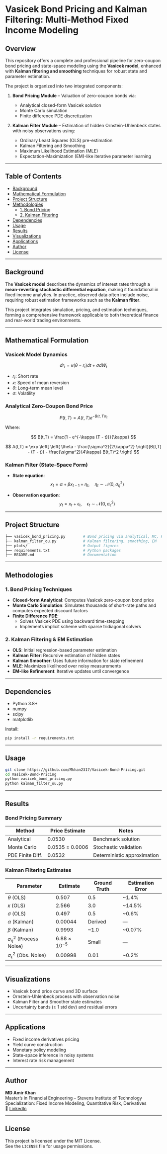 # Vasicek Bond Pricing and Kalman Filtering: Multi-Method Fixed Income Modeling

## Overview

This repository offers a complete and professional pipeline for zero-coupon bond pricing and state-space modeling using the **Vasicek model**, enhanced with **Kalman filtering and smoothing** techniques for robust state and parameter estimation.

The project is organized into two integrated components:

1. **Bond Pricing Module** – Valuation of zero-coupon bonds via:
   - Analytical closed-form Vasicek solution
   - Monte Carlo simulation
   - Finite difference PDE discretization

2. **Kalman Filter Module** – Estimation of hidden Ornstein-Uhlenbeck states with noisy observations using:
   - Ordinary Least Squares (OLS) pre-estimation
   - Kalman Filtering and Smoothing
   - Maximum Likelihood Estimation (MLE)
   - Expectation-Maximization (EM)-like iterative parameter learning

---

## Table of Contents

- [Background](#background)
- [Mathematical Formulation](#mathematical-formulation)
- [Project Structure](#project-structure)
- [Methodologies](#methodologies)
  - [1. Bond Pricing](#1-bond-pricing)
  - [2. Kalman Filtering](#2-kalman-filtering)
- [Dependencies](#dependencies)
- [Usage](#usage)
- [Results](#results)
- [Visualizations](#visualizations)
- [Applications](#applications)
- [Author](#author)
- [License](#license)

---

## Background

The **Vasicek model** describes the dynamics of interest rates through a **mean-reverting stochastic differential equation**, making it foundational in fixed income analytics. In practice, observed data often include noise, requiring robust estimation frameworks such as the **Kalman filter**.

This project integrates simulation, pricing, and estimation techniques, forming a comprehensive framework applicable to both theoretical finance and real-world trading environments.

---

## Mathematical Formulation

### Vasicek Model Dynamics

$$ dr_t = \kappa(\theta - r_t)dt + \sigma dW_t $$

- $r_t$: Short rate
- $\kappa$: Speed of mean reversion
- $\theta$: Long-term mean level
- $\sigma$: Volatility

### Analytical Zero-Coupon Bond Price

$$ P(t, T) = A(t, T) e^{-B(t, T) r_t} $$

Where:

$$ B(t,T) = \frac{1 - e^{-\kappa (T - t)}}{\kappa} $$

$$ A(t,T) = \exp \left[ \left( \theta - \frac{\sigma^2}{2\kappa^2} \right)(B(t,T) - (T - t)) - \frac{\sigma^2}{4\kappa} B(t,T)^2 \right] $$

### Kalman Filter (State-Space Form)

- **State equation**:
  $$ x_t = \alpha + \beta x_{t-1} + \eta_t, \quad \eta_t \sim \mathcal{N}(0, \sigma_\eta^2) $$

- **Observation equation**:
  $$ y_t = x_t + \epsilon_t, \quad \epsilon_t \sim \mathcal{N}(0, \sigma_\epsilon^2) $$

---

## Project Structure

```bash
├── vasicek_bond_pricing.py        # Bond pricing via analytical, MC, PDE
├── kalman_filter_ou.py            # Kalman filtering, smoothing, EM
├── plots/                         # Output figures
├── requirements.txt               # Python packages
├── README.md                      # Documentation
```

---

## Methodologies

### 1. Bond Pricing Techniques

- **Closed-form Analytical**: Computes Vasicek zero-coupon bond price
- **Monte Carlo Simulation**: Simulates thousands of short-rate paths and computes expected discount factors
- **Finite Difference PDE**:
  - Solves Vasicek PDE using backward time-stepping
  - Implements implicit scheme with sparse tridiagonal solvers

### 2. Kalman Filtering & EM Estimation

- **OLS**: Initial regression-based parameter estimation
- **Kalman Filter**: Recursive estimation of hidden states
- **Kalman Smoother**: Uses future information for state refinement
- **MLE**: Maximizes likelihood over noisy measurements
- **EM-like Refinement**: Iterative updates until convergence

---

## Dependencies

- Python 3.8+
- numpy
- scipy
- matplotlib

Install:
```bash
pip install -r requirements.txt
```

---

## Usage

```bash
git clone https://github.com/Mkhan2317/Vasicek-Bond-Pricing.git
cd Vasicek-Bond-Pricing
python vasicek_bond_pricing.py
python kalman_filter_ou.py
```

---

## Results

### Bond Pricing Summary

| Method           | Price Estimate       | Notes                         |
|------------------|----------------------|-------------------------------|
| Analytical       | 0.0530               | Benchmark solution            |
| Monte Carlo      | 0.0535 ± 0.0006      | Stochastic validation         |
| PDE Finite Diff. | 0.0532               | Deterministic approximation   |

### Kalman Filtering Estimates

| Parameter                     | Estimate        | Ground Truth | Estimation Error |
|-------------------------------|------------------|---------------|------------------|
| $\theta$ (OLS)               | 0.507           | 0.5           | ~1.4%            |
| $\kappa$ (OLS)               | 2.566           | 3.0           | ~14.5%           |
| $\sigma$ (OLS)               | 0.497           | 0.5           | ~0.6%            |
| $\alpha$ (Kalman)            | 0.00044         | Derived       | —                |
| $\beta$ (Kalman)             | 0.9993          | ~1.0          | ~0.07%           |
| $\sigma_\eta^2$ (Process Noise) | $6.88 \times 10^{-5}$ | Small    | —                |
| $\sigma_\epsilon^2$ (Obs. Noise) | 0.00998      | 0.01          | ~0.2%            |

---

## Visualizations

- Vasicek bond price curve and 3D surface
- Ornstein-Uhlenbeck process with observation noise
- Kalman Filter and Smoother state estimates
- Uncertainty bands ($\pm$ 1 std dev) and residual errors

---

## Applications

- Fixed income derivatives pricing
- Yield curve construction
- Monetary policy modeling
- State-space inference in noisy systems
- Interest rate risk management

---

## Author

**MD Amir Khan**  
Master’s in Financial Engineering – Stevens Institute of Technology  
Specialization: Fixed Income Modeling, Quantitative Risk, Derivatives  
🔗 [LinkedIn](https://www.linkedin.com/in/amirkhan2317/)

---

## License

This project is licensed under the MIT License.  
See the `LICENSE` file for usage permissions.
